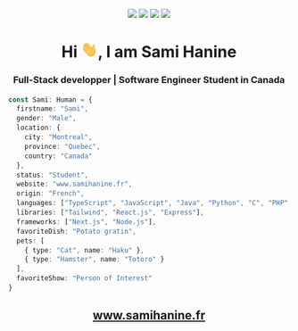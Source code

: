 <p align="center">
	<img src="https://img.shields.io/badge/Age-21-blue" />
  <img src="https://img.shields.io/badge/Focus-%20Typescript-brightgreen" />
  <img src="https://img.shields.io/badge/Lives-Montréal-success%22" />
  <img src="https://img.shields.io/badge/Languages-English%20%26%20French-brightgreen" />
</p>
<h1 align="center">Hi <img src="https://raw.githubusercontent.com/ABSphreak/ABSphreak/master/gifs/Hi.gif" width="30px">, I am Sami Hanine </h1>
<h3 align="center">Full-Stack developper | Software Engineer Student in Canada </h3>

```typescript
const Sami: Human = {
  firstname: "Sami",
  gender: "Male",
  location: {
    city: "Montreal",
    province: "Quebec",
    country: "Canada"
  },
  status: "Student",
  website: "www.samihanine.fr",
  origin: "French",
  languages: ["TypeScript", "JavaScript", "Java", "Python", "C", "PHP", "batch"],
  libraries: ["Tailwind", "React.js", "Express"],
  frameworks: ["Next.js", "Node.js"],
  favoriteDish: "Potato gratin",
  pets: [
    { type: "Cat", name: "Haku" },
    { type: "Hamster", name: "Totoro" }
  ],
  favoriteShow: "Person of Interest"
}
```
<h2 align="center"><a href="https://www.samihanine.fr">www.samihanine.fr</a></h2>
